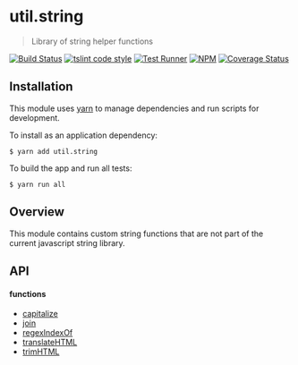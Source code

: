 # util.string

> Library of string helper functions

[![Build Status](https://travis-ci.org/jmquigley/util.string.svg?branch=master)](https://travis-ci.org/jmquigley/util.string)
[![tslint code style](https://img.shields.io/badge/code_style-TSlint-5ed9c7.svg)](https://palantir.github.io/tslint/)
[![Test Runner](https://img.shields.io/badge/testing-ava-blue.svg)](https://github.com/avajs/ava)
[![NPM](https://img.shields.io/npm/v/util.string.svg)](https://www.npmjs.com/package/util.string)
[![Coverage Status](https://coveralls.io/repos/github/jmquigley/util.string/badge.svg?branch=master)](https://coveralls.io/github/jmquigley/util.string?branch=master)


## Installation

This module uses [yarn](https://yarnpkg.com/en/) to manage dependencies and run scripts for development.

To install as an application dependency:
```
$ yarn add util.string
```

To build the app and run all tests:
```
$ yarn run all
```


## Overview
This module contains custom string functions that are not part of the current javascript string library.


## API

#### functions

- [capitalize](docs/index.md#capitalize)
- [join](docs/index.md#join)
- [regexIndexOf](docs/index.md#regexIndexOf)
- [translateHTML](docs/index.md#translateHTML)
- [trimHTML](docs/index.md#trimHTML)
